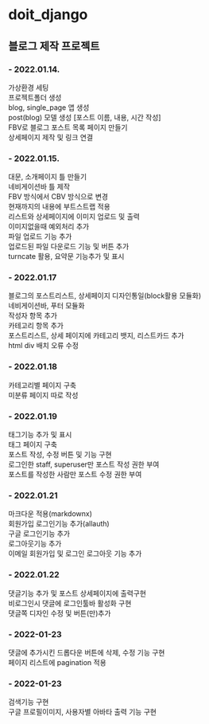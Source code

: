 # doit_django
## 블로그 제작 프로젝트
   
### - 2022.01.14.   
가상환경 세팅   
프로젝트폴더 생성   
blog, single_page 앱 생성   
post(blog) 모델 생성 [포스트 이름, 내용, 시간 작성]   
FBV로 블로그 포스트 목록 페이지 만들기   
상세페이지 제작 및 링크 연결   
   
### - 2022.01.15.   
대문, 소개페이지 틀 만들기   
네비게이션바 틀 제작   
FBV 방식에서 CBV 방식으로 변경   
현재까지의 내용에 부트스트랩 적용   
리스트와 상세페이지에 이미지 업로드 및 출력   
이미지없을때 예외처리 추가   
파일 업로드 기능 추가   
업로드된 파일 다운로드 기능 및 버튼 추가   
turncate 활용, 요약문 기능추가 및 표시   
   
### - 2022.01.17
블로그의 포스트리스트, 상세페이지 디자인통일(block활용 모듈화)   
네비게이션바, 푸터 모듈화   
작성자 항목 추가   
카테고리 항목 추가   
포스트리스트, 상세 페이지에 카테고리 뱃지, 리스트카드 추가   
html div 배치 오류 수정   
   
### - 2022.01.18
카테고리별 페이지 구축   
미분류 페이지 따로 작성   
   
### - 2022.01.19
태그기능 추가 및 표시   
태그 페이지 구축   
포스트 작성, 수정 버튼 및 기능 구현   
로그인한 staff, superuser만 포스트 작성 권한 부여   
포스트를 작성한 사람만 포스트 수정 권한 부여   
   
### - 2022.01.21
마크다운 적용(markdownx)   
회원가입 로그인기능 추가(allauth)   
구글 로그인기능 추가   
로그아웃기능 추가   
이메일 회원가입 및 로그인 로그아웃 기능 추가   
   
### - 2022.01.22
댓글기능 추가 및 포스트 상세페이지에 출력구현   
비로그인시 댓글에 로그인툴바 활성화 구현   
댓글쪽 디자인 수정 및 버튼(만)추가   
   
### - 2022-01-23
댓글에 추가시킨 드롭다운 버튼에 삭제, 수정 기능 구현   
페이지 리스트에 pagination 적용   

### - 2022-01-23
검색기능 구현   
구글 프로필이미지, 사용자별 아바타 출력 기능 구현   
   